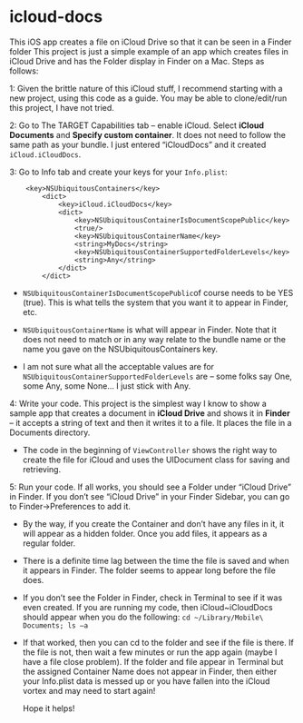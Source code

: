 # icloud-docs
This iOS app creates a file on iCloud Drive so that it can be seen in a Finder folder 
This project is just a simple example of an app which creates files in iCloud Drive and has the Folder display in Finder on a Mac.  Steps as follows:

1: Given the brittle nature of this iCloud stuff, I recommend starting with a new project, using this code as a guide.  You may be able to clone/edit/run this project, I have not tried.

2: Go to The TARGET Capabilities tab – enable iCloud.  Select **iCloud Documents** and **Specify custom container**.  It does not need to follow the same path as your bundle.  I just entered “iCloudDocs” and it created ```iCloud.iCloudDocs```.  

3: Go to Info tab and create your keys for your ```Info.plist```:
```
	<key>NSUbiquitousContainers</key>
		<dict>
			<key>iCloud.iCloudDocs</key>
			<dict>
				<key>NSUbiquitousContainerIsDocumentScopePublic</key>
				<true/>
				<key>NSUbiquitousContainerName</key>
				<string>MyDocs</string>
				<key>NSUbiquitousContainerSupportedFolderLevels</key>
				<string>Any</string>
			</dict>
		</dict>
```
* ```NSUbiquitousContainerIsDocumentScopePublic```of course needs to be YES (true).  This is what tells the system that you want it to appear in Finder, etc.

* ```NSUbiquitousContainerName``` is what will appear in Finder.  Note that it does not need to match or in any way relate to the bundle name or the name you gave on the NSUbiquitousContainers key.

* I am not sure what all the acceptable values are for ```NSUbiquitousContainerSupportedFolderLevels``` are – some folks say One, some Any, some None… I just stick with Any.

4: Write your code.  This project is the simplest way I know to show a sample app that creates a document in **iCloud Drive** and shows it in **Finder** – it accepts a string of text and then it writes it to a file.  It places the file in a Documents directory.

* The code in the beginning of ```ViewController``` shows the right way to create the file for iCloud and uses the UIDocument class for saving and retrieving.

5: Run your code.  If all works, you should see a Folder under “iCloud Drive” in Finder.  If you don’t see “iCloud Drive” in your Finder Sidebar, you can go to Finder->Preferences to add it.

* By the way, if you create the Container and don’t have any files in it, it will appear as a hidden folder.  Once you add files, it appears as a regular folder.

* There is a definite time lag between the time the file is saved and when it appears in Finder.  The folder seems to appear long before the file does.

* If you don’t see the Folder in Finder, check in Terminal to see if it was even created.  If you are running my code, then iCloud~iCloudDocs should appear when you do the following: 
		```cd ~/Library/Mobile\ Documents; ls –a```
* If that worked, then you can cd to the folder and see if the file is there.  If the file is not, then wait a few minutes or run the app again (maybe I have a file close problem).  If the folder and file appear in Terminal but the assigned Container Name does not appear in Finder, then either your Info.plist data is messed up or you have fallen into the iCloud vortex and may need to start again!


	Hope it helps!
